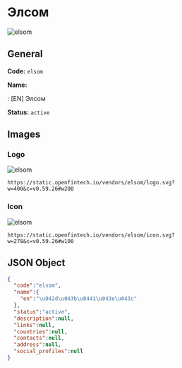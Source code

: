 
# Элсом 
![elsom](https://static.openfintech.io/vendors/elsom/logo.svg?w=400&c=v0.59.26#w200)  

## General 
 
**Code:** `elsom` 
 
**Name:** 
 
:	[EN] Элсом 
 
**Status:** `active` 
 

## Images 

### Logo 
 
![elsom](https://static.openfintech.io/vendors/elsom/logo.svg?w=400&c=v0.59.26#w200)  

```
https://static.openfintech.io/vendors/elsom/logo.svg?w=400&c=v0.59.26#w200
```  

### Icon 
 
![elsom](https://static.openfintech.io/vendors/elsom/icon.svg?w=278&c=v0.59.26#w100)  

```
https://static.openfintech.io/vendors/elsom/icon.svg?w=278&c=v0.59.26#w100
```  

## JSON Object 

```json
{
  "code":"elsom",
  "name":{
    "en":"\u042d\u043b\u0441\u043e\u043c"
  },
  "status":"active",
  "description":null,
  "links":null,
  "countries":null,
  "contacts":null,
  "address":null,
  "social_profiles":null
}
```  

